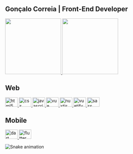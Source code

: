 ## Gonçalo Correia | Front-End Developer

<a href="https://github.com/GoncaloNevesCorreia">
  <img height="180em" src="https://github-readme-stats.vercel.app/api?username=GoncaloNevesCorreia&show_icons=true&theme=dracula&include_all_commits=true&count_private=true"/>
  <img height="180em" src="https://github-readme-stats.vercel.app/api/top-langs/?username=GoncaloNevesCorreia&layout=compact&langs_count=5&theme=dracula"/>
</a>

<h2>Web</h2>
<a href="https://developer.mozilla.org/en-US/docs/Web/HTML">
  <img alt="html5" height="30" width="40" src="https://cdn.jsdelivr.net/gh/devicons/devicon/icons/html5/html5-original.svg" />
</a>
<a href="https://developer.mozilla.org/en-US/docs/Web/CSS">
  <img alt="css" height="30" width="40" src="https://cdn.jsdelivr.net/gh/devicons/devicon/icons/css3/css3-original.svg" />
</a>
<a href="https://developer.mozilla.org/en-US/docs/Web/JavaScript">
  <img alt="javascript" height="30" width="40" src="https://cdn.jsdelivr.net/gh/devicons/devicon/icons/javascript/javascript-original.svg" />
</a>
<a href="https://vuejs.org">
  <img alt="vue" height="30" width="40" src="https://cdn.jsdelivr.net/gh/devicons/devicon/icons/vuejs/vuejs-original.svg" />
</a>
<a href="https://nuxtjs.org/">
  <img alt="nuxtjs" height="30" width="40" src="https://cdn.jsdelivr.net/gh/devicons/devicon/icons/nuxtjs/nuxtjs-original.svg" />
</a>
<a href="https://vuetifyjs.com/en/">
  <img alt="vuetify" height="30" width="40" src="https://cdn.jsdelivr.net/gh/devicons/devicon/icons/vuetify/vuetify-original.svg" />
</a>
<a href="https://sass-lang.com">
  <img alt="sass" height="30" width="40" src="https://cdn.jsdelivr.net/gh/devicons/devicon/icons/sass/sass-original.svg" />
</a>

<h2>Mobile</h2>
<a href="https://dart.dev">
  <img alt="dart" height="30" width="40" src="https://cdn.jsdelivr.net/gh/devicons/devicon/icons/dart/dart-original.svg"" />
</a>
<a href="https://flutter.dev">
  <img alt="flutter" height="30" width="40" src="https://cdn.jsdelivr.net/gh/devicons/devicon/icons/flutter/flutter-original.svg" />
</a>

![Snake animation](https://github.com/GoncaloNevesCorreia/GoncaloNevesCorreia/blob/output/github-contribution-grid-snake.svg)

